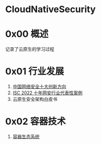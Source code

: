 # CloudNativeSecurity

# 0x00 概述

记录了云原生的学习过程

# 0x01 行业发展

1. [中国网络安全十大创新方向](https://github.com/0yaney0/CloudNativeSecurity/blob/main/Industry%20development/Innovation-.pdf)
2. [ISC 2022 十年网安行业代表性案例](https://github.com/0yaney0/CloudNativeSecurity/blob/main/Industry%20development/ISC-2022anli.pdf)
3. 云原生安全架构白皮书

# 0x02 容器技术

1. [容器生态系统](https://github.com/0yaney0/CloudNativeSecurity/blob/main/Container%20technology/%E5%AE%B9%E5%99%A8%E7%94%9F%E6%80%81%E7%B3%BB%E7%BB%9F.pdf)
